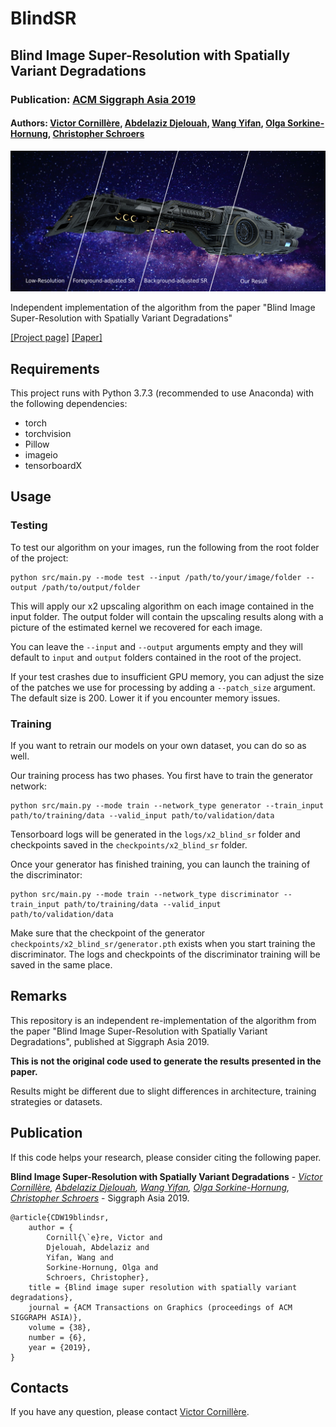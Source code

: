 # BlindSR

## Blind Image Super-Resolution with Spatially Variant Degradations
### Publication: [ACM Siggraph Asia 2019](https://sa2019.siggraph.org/)

#### Authors: [Victor Cornillère](https://github.com/sunreef), [Abdelaziz Djelouah](https://adjelouah.github.io/), [Wang Yifan](http://yifita.github.io/), [Olga Sorkine-Hornung](http://igl.ethz.ch/people/sorkine/), [Christopher Schroers](https://la.disneyresearch.com/people/christopher-schroers/)

![](teaser.png)

Independent implementation of the algorithm from the paper "Blind Image Super-Resolution with Spatially Variant Degradations"

[[Project page]](https://igl.ethz.ch/projects/variational-blind-sr/) [[Paper]](https://igl.ethz.ch/projects/variational-blind-sr/variant-blind-sr.pdf)


## Requirements

This project runs with Python 3.7.3 (recommended to use Anaconda) with the following dependencies:
- torch
- torchvision
- Pillow
- imageio
- tensorboardX

## Usage

### Testing

To test our algorithm on your images, run the following from the root folder of the project:

```
python src/main.py --mode test --input /path/to/your/image/folder --output /path/to/output/folder
```

This will apply our x2 upscaling algorithm on each image contained in the input folder.
The output folder will contain the upscaling results along with a picture of the estimated kernel we recovered for each image.

You can leave the `--input` and `--output` arguments empty and they will default to `input` and `output` folders contained in the root of the project.

If your test crashes due to insufficient GPU memory, you can adjust the size of the patches we use for processing by adding a `--patch_size` argument.
The default size is 200. Lower it if you encounter memory issues.


### Training

If you want to retrain our models on your own dataset, you can do so as well.

Our training process has two phases. You first have to train the generator network:

```
python src/main.py --mode train --network_type generator --train_input path/to/training/data --valid_input path/to/validation/data
```

Tensorboard logs will be generated in the `logs/x2_blind_sr` folder and checkpoints saved in the `checkpoints/x2_blind_sr` folder.

Once your generator has finished training, you can launch the training of the discriminator:

```
python src/main.py --mode train --network_type discriminator --train_input path/to/training/data --valid_input path/to/validation/data
```

Make sure that the checkpoint of the generator `checkpoints/x2_blind_sr/generator.pth` exists when you start training the discriminator.
The logs and checkpoints of the discriminator training will be saved in the same place.

## Remarks

This repository is an independent re-implementation of the algorithm from the paper "Blind Image Super-Resolution with Spatially Variant Degradations", published at Siggraph Asia 2019.

**This is not the original code used to generate the results presented in the paper.**

Results might be different due to slight differences in architecture, training strategies or datasets.


## Publication

If this code helps your research, please consider citing the following paper.

**Blind Image Super-Resolution with Spatially Variant Degradations** - <i>[Victor Cornillère](https://github.com/sunreef), [Abdelaziz Djelouah](https://adjelouah.github.io/), [Wang Yifan](http://yifita.github.io/), [Olga Sorkine-Hornung](http://igl.ethz.ch/people/sorkine/), [Christopher Schroers](https://la.disneyresearch.com/people/christopher-schroers/)</i> - Siggraph Asia 2019.

```
@article{CDW19blindsr,
    author = {
        Cornill{\`e}re, Victor and
        Djelouah, Abdelaziz and
        Yifan, Wang and
        Sorkine-Hornung, Olga and
        Schroers, Christopher},
    title = {Blind image super resolution with spatially variant degradations},
    journal = {ACM Transactions on Graphics (proceedings of ACM SIGGRAPH ASIA)},
    volume = {38},
    number = {6},
    year = {2019},
}
```

## Contacts
If you have any question, please contact [Victor Cornillère](mailto:covictor@inf.ethz.ch).

